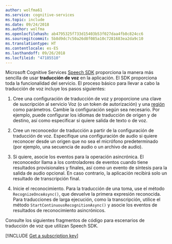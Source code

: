 ```yaml
---
author: wolfma61
ms.service: cognitive-services
ms.topic: include
ms.date: 09/24/2018
ms.author: wolfma
ms.openlocfilehash: ab4795325f733d15403b53f027daa4fb8c824cc6
ms.sourcegitcommit: 5b8d9dc7c50a26d8f085a10c7281683ea2da9c10
ms.translationtype: HT
ms.contentlocale: es-ES
ms.lasthandoff: 09/26/2018
ms.locfileid: "47185510"
---
```

<!-- N.B. no header, language-agnostic -->

Microsoft Cognitive Services [Speech SDK](~/articles/cognitive-services/speech-service/speech-sdk.md) proporciona la manera más sencilla de usar **traducción de voz** en la aplicación.
El SDK proporciona toda la funcionalidad del servicio. El proceso básico para llevar a cabo la traducción de voz incluye los pasos siguientes:

1. Cree una configuración de traducción de voz y proporcione una clave de suscripción al servicio Voz (o un token de autorización) y una [región](~/articles/cognitive-services/speech-service/regions.md) como parámetros. Cambie la configuración según sea necesario. Por ejemplo, puede configurar los idiomas de traducción de origen y de destino, así como especificar si quiere salida de texto o de voz.

1. Cree un reconocedor de traducción a partir de la configuración de traducción de voz. Especifique una configuración de audio si quiere reconocer desde un origen que no sea el micrófono predeterminado (por ejemplo, una secuencia de audio o un archivo de audio).

1. Si quiere, asocie los eventos para la operación asincrónica. El reconocedor llama a los controladores de eventos cuando tiene resultados provisionales y finales, así como un evento de síntesis para la salida de audio opcional. En caso contrario, la aplicación recibirá solo un resultado de transcripción final.

1. Inicie el reconocimiento. Para la traducción de una toma, use el método `RecognizeOnceAsync()`, que devuelve la primera expresión reconocida. Para traducciones de larga ejecución, como la transcripción, utilice el método `StartContinuousRecognitionAsync()` y asocie los eventos de resultados de reconocimiento asincrónicos.

Consulte los siguientes fragmentos de código para escenarios de traducción de voz que utilizan Speech SDK.

[!INCLUDE [Get a subscription key](cognitive-services-speech-service-get-subscription-key.md)]
